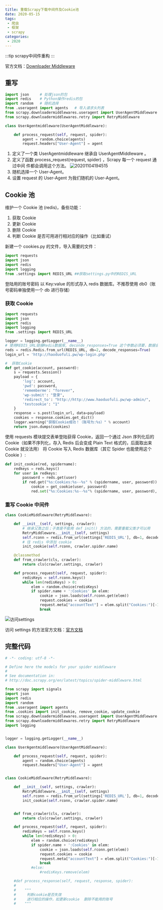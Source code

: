 ```yaml
---
title: 重载Scrapy下载中间件及Cookie池
date: 2020-05-15
tags:
 - 爬虫
 - 框架
 - scrapy
categories:
 - 2020
---
```


:::tip
scrapy中间件重构
:::
<!-- more -->

官方文档：[Downloader Middleware](https://scrapy-chs.readthedocs.io/zh_CN/latest/topics/downloader-middleware.html#scrapy.contrib.downloadermiddleware.DownloaderMiddleware)

## 重写
``` py
import json     # 处理json的包
import redis    # Python操作redis的包
import random   # 随机选择
from .useragent import agents   # 导入请求头列表
from scrapy.downloadermiddlewares.useragent import UserAgentMiddleware  # UserAegent中间件
from scrapy.downloadermiddlewares.retry import RetryMiddleware          # 重试中间件
```

``` py
class UserAgentmiddleware(UserAgentMiddleware):

    def process_request(self, request, spider):
        agent = random.choice(agents)
        request.headers["User-Agent"] = agent
```

1. 定义了一个类 UserAgentmiddleware 继承自 UserAgentMiddleware 。
2. 定义了函数 process_request(request, spider) ，Scrapy 每一个 request 通过中间 件都会调用这个方法。
![20201104194515](https://gitee.com/chen-zq/bgimages/raw/master/img/20201104194515.png?imgslim)
3. 随机选择一个 User-Agent。
4. 设置 request 的 User-Agent 为我们随机的 User-Agent。

##  Cookie 池
维护一个 Cookie 池 (redis)，备些功能：
1. 获取 Cookie
2. 更新 Cookie
3. 删除 Cookie
4. 判断 Cookie 是否可用进行相对应的操作（比如重试）

新建一个 cookies.py 的文件，导入需要的文件：
``` py
import requests
import json
import redis
import logging
from .settings import REDIS_URL ##获取settings.py中的REDIS_URL
```
登陆用的账号密码 以 Key:value 的形式存入 redis 数据库。不推荐使用 db0（账号密码单独使用一个 db 进行存储）

### 获取 Cookie
``` py
import requests
import json
import redis
import logging
from .settings import REDIS_URL

logger = logging.getLogger(__name__)
# 使用REDIS_URL链接Redis数据库, deconde_responses=True 这个参数必须要，数据会变成byte形式 完全没法用
reds = redis.Redis.from_url(REDIS_URL, db=2, decode_responses=True)
login_url = 'http://haoduofuli.pw/wp-login.php'

#  获取Cookie
def get_cookie(account, password):
    s = requests.Session()
    payload = {
        'log': account,
        'pwd': password,
        'rememberme': "forever",
        'wp-submit': "登录",
        'redirect_to': "http://http://www.haoduofuli.pw/wp-admin/",
        'testcookie': "1"
    }
    response = s.post(login_url, data=payload)
    cookies = response.cookies.get_dict()
    logger.warning("获取Cookie成功！（账号为:%s）" % account)
    return json.dumps(cookies)
```

使用 requests 模块提交表单登陆获得 Cookie，返回一个通过 Json 序列化后的 Cookie（如果不序列化，存入 Redis 后会变成 Plain Text 格式的，后面取出来 Cookie 就没法用） 
将 Cookie 写入 Redis 数据库（其它 Spider 也能使用这个 Cookie ）:
``` py
def init_cookie(red, spidername):
    redkeys = reds.keys()
    for user in redkeys:
        password = reds.get(user)
        if red.get("%s:Cookies:%s--%s" % (spidername, user, password)) is None:
            cookie = get_cookie(user, password)
            red.set("%s:Cookies:%s--%s"% (spidername, user, password), cookie)
```

### 重写 Cookie 中间件
``` py
class CookieMiddleware(RetryMiddleware):

    def __init__(self, settings, crawler):
        # 继承父类之后；子类是不能用 def init() 方法的，需要重载父类才可以用
        RetryMiddleware.__init__(self, settings)
        self.rconn = redis.from_url(settings['REDIS_URL'], db=1, decode_responses=True #decode_responses设置取出的编码为str
        # 往 redis 中添加 cookie
        init_cookie(self.rconn, crawler.spider.name)

    @classmethod
    def from_crawler(cls, crawler):
        return cls(crawler.settings, crawler)

    def process_request(self, request, spider):
        redisKeys = self.rconn.keys()
        while len(redisKeys) > 0:
            elem = random.choice(redisKeys)
            if spider.name + ':Cookies' in elem:
                cookie = json.loads(self.rconn.get(elem))
                request.cookies = cookie
                request.meta["accountText"] = elem.split("Cookies:")[-1]
                break
```
![访问settings](https://gitee.com/chen-zq/bgimages/raw/master/img/20201105151447.png?imgslim)

访问 settings 的方法官方文档：[官方文档](https://scrapy-chs.readthedocs.io/zh_CN/latest/topics/settings.html#how-to-access-settings)

## 完整代码
``` py
# -*- coding: utf-8 -*-

# Define here the models for your spider middleware
#
# See documentation in:
# http://doc.scrapy.org/en/latest/topics/spider-middleware.html

from scrapy import signals
import json
import redis
import random
from .useragent import agents
from .cookies import init_cookie, remove_cookie, update_cookie
from scrapy.downloadermiddlewares.useragent import UserAgentMiddleware
from scrapy.downloadermiddlewares.retry import RetryMiddleware
import logging


logger = logging.getLogger(__name__)

class UserAgentmiddleware(UserAgentMiddleware):

    def process_request(self, request, spider):
        agent = random.choice(agents)
        request.headers["User-Agent"] = agent


class CookieMiddleware(RetryMiddleware):

    def __init__(self, settings, crawler):
        RetryMiddleware.__init__(self, settings)
        self.rconn = redis.from_url(settings['REDIS_URL'], db=1, decode_responses=True) #decode_responses设置取出的编码为str
        init_cookie(self.rconn, crawler.spider.name)


    def from_crawler(cls, crawler):
        return cls(crawler.settings, crawler)

    def process_request(self, request, spider):
        redisKeys = self.rconn.keys()
        while len(redisKeys) > 0:
            elem = random.choice(redisKeys)
            if spider.name + ':Cookies' in elem:
                cookie = json.loads(self.rconn.get(elem))
                request.cookies = cookie
                request.meta["accountText"] = elem.split("Cookies:")[-1]
                break
            #else:
                #redisKeys.remove(elem)

    #def process_response(self, request, response, spider):
    #
    #    """
    #     判断cookie是否失效
    #     进行相应的操作，如更新cookie  删除不能用的账号
    #    """
```


